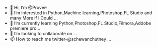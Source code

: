 - 👋 Hi, I’m @Prxvee
- 👀 I’m interested in Python,Machine learning,Photoshop,FL Studio and many More if i Could ...
- 🌱 I’m currently learning Python,Photoshop,FL Studio,Filmora,Addobe premiere pro...
- 💞️ I’m looking to collaborate on ...
- 📫 How to reach me twitter-@schewanchutney ...

<!---
Prxvee/Prxvee is a ✨ special ✨ repository because its `README.md` (this file) appears on your GitHub profile.
You can click the Preview link to take a look at your changes.
--->
